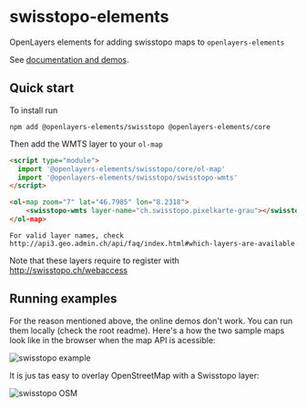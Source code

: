 # swisstopo-elements

OpenLayers elements for adding swisstopo maps to `openlayers-elements`

See [documentation and demos](https://openlayers-elements.netlify.com).

## Quick start

To install run

```
npm add @openlayers-elements/swisstopo @openlayers-elements/core
```

Then add the WMTS layer to your `ol-map` 

```html
<script type="module">
  import '@openlayers-elements/swisstopo/core/ol-map'
  import '@openlayers-elements/swisstopo/swisstopo-wmts'
</script>

<ol-map zoom="7" lat="46.7985" lon="8.2318">
    <swisstopo-wmts layer-name="ch.swisstopo.pixelkarte-grau"></swisstopo-wmts>
</ol-map>
```

    For valid layer names, check http://api3.geo.admin.ch/api/faq/index.html#which-layers-are-available

Note that these layers require to register with http://swisstopo.ch/webaccess

## Running examples

For the reason mentioned above, the online demos don't work. You can run them locally (check the
root readme). Here's a how the two sample maps look like in the browser when the map API is acessible:

![swisstopo example](https://raw.githubusercontent.com/zazuko/openlayers-elements/master/elements/swisstopo-elements/assets/swisstopo.png)

It is jus tas easy to overlay OpenStreetMap with a Swisstopo layer:

![swisstopo OSM](https://raw.githubusercontent.com/zazuko/openlayers-elements/master/elements/swisstopo-elements/assets/swisstopo+osm.png)
